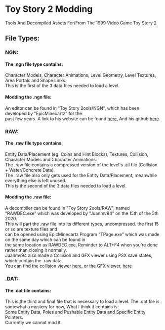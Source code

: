 # Toy Story 2 Modding
Tools And Decompiled Assets For/From The 1999 Video Game Toy Story 2

## File Types:

### NGN:
#### The .ngn file type contains:
Character Models, Character Animations, Level Geometry, Level Textures, Area Portals and Shape Links.  
This is the first of the 3 data files needed to load a level.  
#### Modding the .ngn file:
An editor can be found in "Toy Story 2ools/NGN", which has been developed by "EpicMinecartz" for the  
past few years. A link to his website can be found [here](http://emc.x10.mx/), And his github [here](https://github.com/EpicMinecartz).
  
  
### RAW:
#### The .raw file type contains:
Entity Data/Placement (eg. Coins and Hint Blocks), Textures, Collision, Character Models and Character Animations.  
The .raw file contains a compressed version of the level's .all file (Collision + Water/Concrete Data).  
The .raw file also only gets used for the Entity Data/Placement, meanwhile everything else is left unused.  
This is the second of the 3 data files needed to load a level.  
#### Modding the .raw file:
A decompiler can be found in "Toy Story 2ools/RAW", named "RAWDEC.exe" which was developed by "Juanmv94" on the 15th of the 5th 2020.  
This will part the .raw file into its different types, uncompressed. the first 15 or so are texture files and  
can be opened using EpicMinecartz Program "TPage.exe" which was made on the same day which can be found in  
the same location as RAWDEC.exe, Reminder to ALT+F4 when you're done rather than closing it normally.  
Juanmv94 also made a Collision and GFX viewer using PSX save states, which contain the .raw data.  
You can find the collision viewer [here](https://priceless-pike-6c8ff8.netlify.app/), or the GFX viewer, [here](https://priceless-pike-6c8ff8.netlify.app/indexgfx.html)
  
  
### .DAT:
#### The .dat file contains:
This is the third and final file that is necessary to load a level.
The .dat file is somewhat a mystery for now, What I think it contains is:  
Some Entity Data, Poles and Pushable Entity Data and Specific Entity Pointers.  
Currently we cannot mod it.

